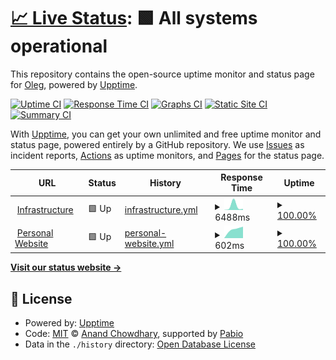 # [📈 Live Status](https://olegnsv.github.io/webstatus): <!--live status--> **🟩 All systems operational**

This repository contains the open-source uptime monitor and status page for [Oleg](https://olegnsv.github.io/webstatus), powered by [Upptime](https://github.com/upptime/upptime).

[![Uptime CI](https://github.com/olegnsv/webstatus/workflows/Uptime%20CI/badge.svg)](https://github.com/olegnsv/webstatus/actions?query=workflow%3A%22Uptime+CI%22)
[![Response Time CI](https://github.com/olegnsv/webstatus/workflows/Response%20Time%20CI/badge.svg)](https://github.com/olegnsv/webstatus/actions?query=workflow%3A%22Response+Time+CI%22)
[![Graphs CI](https://github.com/olegnsv/webstatus/workflows/Graphs%20CI/badge.svg)](https://github.com/olegnsv/webstatus/actions?query=workflow%3A%22Graphs+CI%22)
[![Static Site CI](https://github.com/olegnsv/webstatus/workflows/Static%20Site%20CI/badge.svg)](https://github.com/olegnsv/webstatus/actions?query=workflow%3A%22Static+Site+CI%22)
[![Summary CI](https://github.com/olegnsv/webstatus/workflows/Summary%20CI/badge.svg)](https://github.com/olegnsv/webstatus/actions?query=workflow%3A%22Summary+CI%22)

With [Upptime](https://upptime.js.org), you can get your own unlimited and free uptime monitor and status page, powered entirely by a GitHub repository. We use [Issues](https://github.com/olegnsv/webstatus/issues) as incident reports, [Actions](https://github.com/olegnsv/webstatus/actions) as uptime monitors, and [Pages](https://olegnsv.github.io/webstatus) for the status page.

<!--start: status pages-->
<!-- This summary is generated by Upptime (https://github.com/upptime/upptime) -->
<!-- Do not edit this manually, your changes will be overwritten -->
<!-- prettier-ignore -->
| URL | Status | History | Response Time | Uptime |
| --- | ------ | ------- | ------------- | ------ |
| <img alt="" src="https://icons.duckduckgo.com/ip3/auth.mikonet.org.ico" height="13"> [Infrastructure](https://auth.mikonet.org) | 🟩 Up | [infrastructure.yml](https://github.com/olegnsv/webstatus/commits/HEAD/history/infrastructure.yml) | <details><summary><img alt="Response time graph" src="./graphs/infrastructure/response-time-week.png" height="20"> 6488ms</summary><br><a href="https://olegnsv.github.io/webstatus/history/infrastructure"><img alt="Response time 6488" src="https://img.shields.io/endpoint?url=https%3A%2F%2Fraw.githubusercontent.com%2Folegnsv%2Fwebstatus%2FHEAD%2Fapi%2Finfrastructure%2Fresponse-time.json"></a><br><a href="https://olegnsv.github.io/webstatus/history/infrastructure"><img alt="24-hour response time 6488" src="https://img.shields.io/endpoint?url=https%3A%2F%2Fraw.githubusercontent.com%2Folegnsv%2Fwebstatus%2FHEAD%2Fapi%2Finfrastructure%2Fresponse-time-day.json"></a><br><a href="https://olegnsv.github.io/webstatus/history/infrastructure"><img alt="7-day response time 6488" src="https://img.shields.io/endpoint?url=https%3A%2F%2Fraw.githubusercontent.com%2Folegnsv%2Fwebstatus%2FHEAD%2Fapi%2Finfrastructure%2Fresponse-time-week.json"></a><br><a href="https://olegnsv.github.io/webstatus/history/infrastructure"><img alt="30-day response time 6488" src="https://img.shields.io/endpoint?url=https%3A%2F%2Fraw.githubusercontent.com%2Folegnsv%2Fwebstatus%2FHEAD%2Fapi%2Finfrastructure%2Fresponse-time-month.json"></a><br><a href="https://olegnsv.github.io/webstatus/history/infrastructure"><img alt="1-year response time 6488" src="https://img.shields.io/endpoint?url=https%3A%2F%2Fraw.githubusercontent.com%2Folegnsv%2Fwebstatus%2FHEAD%2Fapi%2Finfrastructure%2Fresponse-time-year.json"></a></details> | <details><summary><a href="https://olegnsv.github.io/webstatus/history/infrastructure">100.00%</a></summary><a href="https://olegnsv.github.io/webstatus/history/infrastructure"><img alt="All-time uptime 100.00%" src="https://img.shields.io/endpoint?url=https%3A%2F%2Fraw.githubusercontent.com%2Folegnsv%2Fwebstatus%2FHEAD%2Fapi%2Finfrastructure%2Fuptime.json"></a><br><a href="https://olegnsv.github.io/webstatus/history/infrastructure"><img alt="24-hour uptime 100.00%" src="https://img.shields.io/endpoint?url=https%3A%2F%2Fraw.githubusercontent.com%2Folegnsv%2Fwebstatus%2FHEAD%2Fapi%2Finfrastructure%2Fuptime-day.json"></a><br><a href="https://olegnsv.github.io/webstatus/history/infrastructure"><img alt="7-day uptime 100.00%" src="https://img.shields.io/endpoint?url=https%3A%2F%2Fraw.githubusercontent.com%2Folegnsv%2Fwebstatus%2FHEAD%2Fapi%2Finfrastructure%2Fuptime-week.json"></a><br><a href="https://olegnsv.github.io/webstatus/history/infrastructure"><img alt="30-day uptime 100.00%" src="https://img.shields.io/endpoint?url=https%3A%2F%2Fraw.githubusercontent.com%2Folegnsv%2Fwebstatus%2FHEAD%2Fapi%2Finfrastructure%2Fuptime-month.json"></a><br><a href="https://olegnsv.github.io/webstatus/history/infrastructure"><img alt="1-year uptime 100.00%" src="https://img.shields.io/endpoint?url=https%3A%2F%2Fraw.githubusercontent.com%2Folegnsv%2Fwebstatus%2FHEAD%2Fapi%2Finfrastructure%2Fuptime-year.json"></a></details>
| <img alt="" src="https://icons.duckduckgo.com/ip3/olegns.space.ico" height="13"> [Personal Website](https://olegns.space) | 🟩 Up | [personal-website.yml](https://github.com/olegnsv/webstatus/commits/HEAD/history/personal-website.yml) | <details><summary><img alt="Response time graph" src="./graphs/personal-website/response-time-week.png" height="20"> 602ms</summary><br><a href="https://olegnsv.github.io/webstatus/history/personal-website"><img alt="Response time 602" src="https://img.shields.io/endpoint?url=https%3A%2F%2Fraw.githubusercontent.com%2Folegnsv%2Fwebstatus%2FHEAD%2Fapi%2Fpersonal-website%2Fresponse-time.json"></a><br><a href="https://olegnsv.github.io/webstatus/history/personal-website"><img alt="24-hour response time 602" src="https://img.shields.io/endpoint?url=https%3A%2F%2Fraw.githubusercontent.com%2Folegnsv%2Fwebstatus%2FHEAD%2Fapi%2Fpersonal-website%2Fresponse-time-day.json"></a><br><a href="https://olegnsv.github.io/webstatus/history/personal-website"><img alt="7-day response time 602" src="https://img.shields.io/endpoint?url=https%3A%2F%2Fraw.githubusercontent.com%2Folegnsv%2Fwebstatus%2FHEAD%2Fapi%2Fpersonal-website%2Fresponse-time-week.json"></a><br><a href="https://olegnsv.github.io/webstatus/history/personal-website"><img alt="30-day response time 602" src="https://img.shields.io/endpoint?url=https%3A%2F%2Fraw.githubusercontent.com%2Folegnsv%2Fwebstatus%2FHEAD%2Fapi%2Fpersonal-website%2Fresponse-time-month.json"></a><br><a href="https://olegnsv.github.io/webstatus/history/personal-website"><img alt="1-year response time 602" src="https://img.shields.io/endpoint?url=https%3A%2F%2Fraw.githubusercontent.com%2Folegnsv%2Fwebstatus%2FHEAD%2Fapi%2Fpersonal-website%2Fresponse-time-year.json"></a></details> | <details><summary><a href="https://olegnsv.github.io/webstatus/history/personal-website">100.00%</a></summary><a href="https://olegnsv.github.io/webstatus/history/personal-website"><img alt="All-time uptime 100.00%" src="https://img.shields.io/endpoint?url=https%3A%2F%2Fraw.githubusercontent.com%2Folegnsv%2Fwebstatus%2FHEAD%2Fapi%2Fpersonal-website%2Fuptime.json"></a><br><a href="https://olegnsv.github.io/webstatus/history/personal-website"><img alt="24-hour uptime 100.00%" src="https://img.shields.io/endpoint?url=https%3A%2F%2Fraw.githubusercontent.com%2Folegnsv%2Fwebstatus%2FHEAD%2Fapi%2Fpersonal-website%2Fuptime-day.json"></a><br><a href="https://olegnsv.github.io/webstatus/history/personal-website"><img alt="7-day uptime 100.00%" src="https://img.shields.io/endpoint?url=https%3A%2F%2Fraw.githubusercontent.com%2Folegnsv%2Fwebstatus%2FHEAD%2Fapi%2Fpersonal-website%2Fuptime-week.json"></a><br><a href="https://olegnsv.github.io/webstatus/history/personal-website"><img alt="30-day uptime 100.00%" src="https://img.shields.io/endpoint?url=https%3A%2F%2Fraw.githubusercontent.com%2Folegnsv%2Fwebstatus%2FHEAD%2Fapi%2Fpersonal-website%2Fuptime-month.json"></a><br><a href="https://olegnsv.github.io/webstatus/history/personal-website"><img alt="1-year uptime 100.00%" src="https://img.shields.io/endpoint?url=https%3A%2F%2Fraw.githubusercontent.com%2Folegnsv%2Fwebstatus%2FHEAD%2Fapi%2Fpersonal-website%2Fuptime-year.json"></a></details>

<!--end: status pages-->

[**Visit our status website →**](https://olegnsv.github.io/webstatus)

## 📄 License

- Powered by: [Upptime](https://github.com/upptime/upptime)
- Code: [MIT](./LICENSE) © [Anand Chowdhary](https://anandchowdhary.com), supported by [Pabio](https://pabio.com)
- Data in the `./history` directory: [Open Database License](https://opendatacommons.org/licenses/odbl/1-0/)
